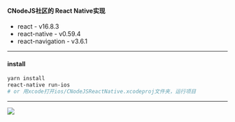 #### CNodeJS社区的 React Native实现

* react - v16.8.3
* react-native - v0.59.4
* react-navigation - v3.6.1

---
#### install
```sh
yarn install
react-native run-ios
# or 用xcode打开ios/CNodeJSReactNative.xcodeproj文件夹，运行项目
```
---
<img src="./cnodejs-rn.gif" alg="cnodejsgif">